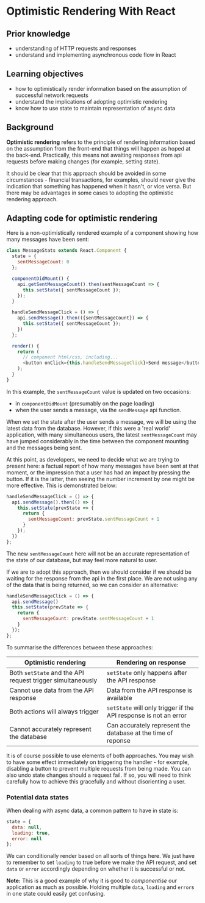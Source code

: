 # Optimistic Rendering With React

## Prior knowledge

- understanding of HTTP requests and responses
- understand and implementing asynchronous code flow in React

## Learning objectives

- how to optimistically render information based on the assumption of successful network requests
- understand the implications of adopting optimistic rendering
- know how to use state to maintain representation of async data

## Background

**Optimistic rendering** refers to the principle of rendering information based on the assumption from the front-end that things will happen as hoped at the back-end. Practically, this means not awaiting responses from api requests before making changes (for example, setting state).

It should be clear that this approach should be avoided in some circumstances - financial transactions, for examples, should never give the indication that something has happened when it hasn't, or vice versa. But there may be advantages in some cases to adopting the optimistic rendering approach.

## Adapting code for optimistic rendering

Here is a non-optimistically rendered example of a component showing how many messages have been sent:

```js
class MessageStats extends React.Component {
  state = {
    sentMessageCount: 0
  };

  componentDidMount() {
    api.getSentMessageCount().then(sentMessageCount => {
      this.setState({ sentMessageCount });
    });
  }

  handleSendMessageClick = () => {
    api.sendMessage().then(({sentMessageCount}) => {
      this.setState({ sentMessageCount });
    })
  };

  render() {
    return (
      // component html/css, including...
      <button onClick={this.handleSendMessageClick}>Send message</button>
    );
  }
}
```

In this example, the `sentMessageCount` value is updated on two occasions:

- in `componentDidMount` (presumably on the page loading)
- when the user sends a message, via the `sendMessage` api function.

When we set the state after the user sends a message, we will be using the latest data from the database. However, if this were a 'real world' application, with many simultaneous users, the latest `sentMessageCount` may have jumped considerably in the time between the component mounting and the messages being sent.

At this point, as developers, we need to decide what we are trying to present here: a factual report of how many messages have been sent at that moment, or the impression that a user has had an impact by pressing the button. If it is the latter, then seeing the number increment by one might be more effective. This is demonstrated below:

```js
handleSendMessageClick = () => {
  api.sendMessage().then(() => {
    this.setState(prevState => {
      return {
        sentMessageCount: prevState.sentMessageCount + 1
      }
    });
  })
};
```

The new `sentMessageCount` here will not be an accurate representation of the state of our database, but may feel more natural to user.

If we are to adopt this approach, then we should consider if we should be waiting for the response from the api in the first place. We are not using any of the data that is being returned, so we can consider an alternative:

```js
handleSendMessageClick = () => {
  api.sendMessage()
  this.setState(prevState => {
    return {
      sentMessageCount: prevState.sentMessageCount + 1
    }
  });
};
```

To summarise the differences between these approaches:

| **Optimistic rendering**                                   | **Rendering on response**                                        |
| ---------------------------------------------------------- | ---------------------------------------------------------------- |
| Both `setState` and the API request trigger simultaneously | `setState` only happens after the API response                   |
| Cannot use data from the API response                      | Data from the API response is available                          |
| Both actions will always trigger                           | `setState` will only trigger if the API response is not an error |
| Cannot accurately represent the database                   | Can accurately represent the database at the time of reponse     |

It is of course possible to use elements of both approaches. You may wish to have some effect immediately on triggering the handler - for example, disabling a button to prevent multiple requests from being made. You can also undo state changes should a request fail. If so, you will need to think carefully how to achieve this gracefully and without disorienting a user.

### Potential data states

When dealing with async data, a common pattern to have in state is:

```js
state = {
  data: null,
  loading: true,
  error: null
};
```

We can conditionally render based on all sorts of things here. We just have to remember to set `loading` to true before we make the API request, and set `data` or `error` accordingly depending on whether it is successful or not.

**Note:** This is a good example of why it is good to _componentise_ our application as much as possible. Holding multiple `data`, `loading` and `error`s in one state could easily get confusing.


